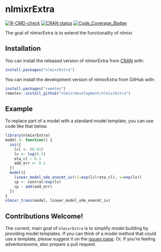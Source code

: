 # nlmixrExtra

<!-- badges: start -->
[![R-CMD-check](https://github.com/nlmixrdevelopment/nlmixrExtra/workflows/R-CMD-check/badge.svg)](https://github.com/nlmixrdevelopment/nlmixrExtra/actions)
[![CRAN status](https://www.r-pkg.org/badges/version/nlmixrExtra)](https://CRAN.R-project.org/package=nlmixrExtra)
[![Code_Coverage_Badge](http://codecov.io/github/nlmixrdevelopment/nlmixrExtra/coverage.svg?branch=master)](http://codecov.io/github/nlmixrdevelopment/nlmixrExtra?branch=master)
<!-- badges: end -->

The goal of nlmixrExtra is to extend the functionality of nlmixr.

## Installation

You can install the released version of nlmixrExtra from
[CRAN](https://CRAN.R-project.org) with:

``` r
install.packages("nlmixrExtra")
```

You can install the development version of nlmixrExtra from GitHub with:

``` r
install.packages("remotes")
remotes::install_github("nlmixrdevelopment/nlmixrExtra")
```

## Example

To replace part of a model with a standard model template, you can use code like
that below.

``` r
library(nlmixrExtra)
model <- function() {
  ini({
    lcl <- (0.01)
    lv <- log(0.5)
    eta_cl ~ 0.1
    add_err <- 0.1
  })
  model({
    linear_model_ode_onecmt_iv(cl=exp(lcl+eta_cl), v=exp(lv))
    cp <- central/exp(lv)
    cp ~ add(add_err)
  })
}
nlmixr_trans(model, linear_model_ode_onecmt_iv)
```

## Contributions Welcome!

The current, main goal of `nlmixrExtra` is to simplify model building by
providing model templates.  If you can think of a model method that could use a
template, please suggest it on the [issues
page](https://github.com/nlmixrdevelopment/nlmixrExtra/issues).  Or, if you're
feeling adventuresome, also prepare a pull request.
